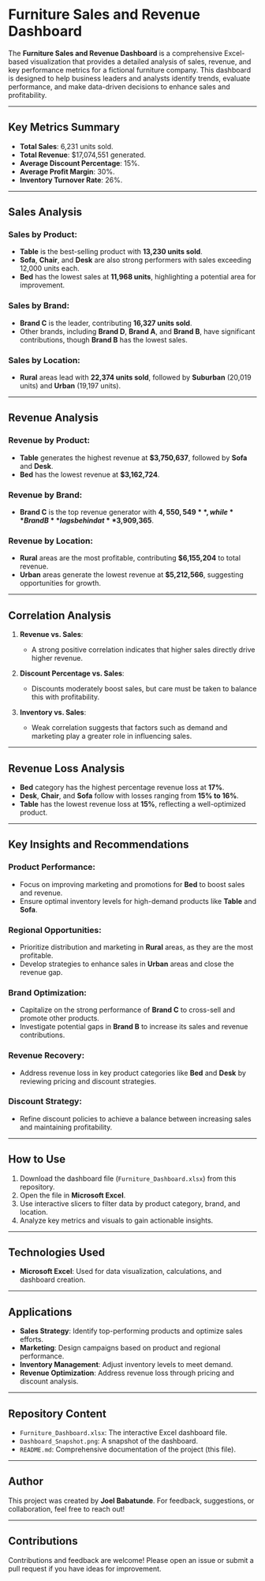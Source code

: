 # Furniture Sales and Revenue Dashboard

The **Furniture Sales and Revenue Dashboard** is a comprehensive Excel-based visualization that provides a detailed analysis of sales, revenue, and key performance metrics for a fictional furniture company. This dashboard is designed to help business leaders and analysts identify trends, evaluate performance, and make data-driven decisions to enhance sales and profitability.

---

## **Key Metrics Summary**
- **Total Sales**: 6,231 units sold.
- **Total Revenue**: $17,074,551 generated.
- **Average Discount Percentage**: 15%.
- **Average Profit Margin**: 30%.
- **Inventory Turnover Rate**: 26%.

---

## **Sales Analysis**
### Sales by Product:
- **Table** is the best-selling product with **13,230 units sold**.
- **Sofa**, **Chair**, and **Desk** are also strong performers with sales exceeding 12,000 units each.
- **Bed** has the lowest sales at **11,968 units**, highlighting a potential area for improvement.

### Sales by Brand:
- **Brand C** is the leader, contributing **16,327 units sold**.
- Other brands, including **Brand D**, **Brand A**, and **Brand B**, have significant contributions, though **Brand B** has the lowest sales.

### Sales by Location:
- **Rural** areas lead with **22,374 units sold**, followed by **Suburban** (20,019 units) and **Urban** (19,197 units).

---

## **Revenue Analysis**
### Revenue by Product:
- **Table** generates the highest revenue at **$3,750,637**, followed by **Sofa** and **Desk**.
- **Bed** has the lowest revenue at **$3,162,724**.

### Revenue by Brand:
- **Brand C** is the top revenue generator with **$4,550,549**, while **Brand B** lags behind at **$3,909,365**.

### Revenue by Location:
- **Rural** areas are the most profitable, contributing **$6,155,204** to total revenue.
- **Urban** areas generate the lowest revenue at **$5,212,566**, suggesting opportunities for growth.

---

## **Correlation Analysis**
1. **Revenue vs. Sales**:
   - A strong positive correlation indicates that higher sales directly drive higher revenue.
   
2. **Discount Percentage vs. Sales**:
   - Discounts moderately boost sales, but care must be taken to balance this with profitability.

3. **Inventory vs. Sales**:
   - Weak correlation suggests that factors such as demand and marketing play a greater role in influencing sales.

---

## **Revenue Loss Analysis**
- **Bed** category has the highest percentage revenue loss at **17%**.
- **Desk**, **Chair**, and **Sofa** follow with losses ranging from **15% to 16%**.
- **Table** has the lowest revenue loss at **15%**, reflecting a well-optimized product.

---

## **Key Insights and Recommendations**
### Product Performance:
- Focus on improving marketing and promotions for **Bed** to boost sales and revenue.
- Ensure optimal inventory levels for high-demand products like **Table** and **Sofa**.

### Regional Opportunities:
- Prioritize distribution and marketing in **Rural** areas, as they are the most profitable.
- Develop strategies to enhance sales in **Urban** areas and close the revenue gap.

### Brand Optimization:
- Capitalize on the strong performance of **Brand C** to cross-sell and promote other products.
- Investigate potential gaps in **Brand B** to increase its sales and revenue contributions.

### Revenue Recovery:
- Address revenue loss in key product categories like **Bed** and **Desk** by reviewing pricing and discount strategies.

### Discount Strategy:
- Refine discount policies to achieve a balance between increasing sales and maintaining profitability.

---

## **How to Use**
1. Download the dashboard file (`Furniture_Dashboard.xlsx`) from this repository.
2. Open the file in **Microsoft Excel**.
3. Use interactive slicers to filter data by product category, brand, and location.
4. Analyze key metrics and visuals to gain actionable insights.

---

## **Technologies Used**
- **Microsoft Excel**: Used for data visualization, calculations, and dashboard creation.

---

## **Applications**
- **Sales Strategy**: Identify top-performing products and optimize sales efforts.
- **Marketing**: Design campaigns based on product and regional performance.
- **Inventory Management**: Adjust inventory levels to meet demand.
- **Revenue Optimization**: Address revenue loss through pricing and discount analysis.

---

## **Repository Content**
- `Furniture_Dashboard.xlsx`: The interactive Excel dashboard file.
- `Dashboard_Snapshot.png`: A snapshot of the dashboard.
- `README.md`: Comprehensive documentation of the project (this file).

---

## **Author**
This project was created by **Joel Babatunde**. For feedback, suggestions, or collaboration, feel free to reach out!

---

## **Contributions**
Contributions and feedback are welcome! Please open an issue or submit a pull request if you have ideas for improvement.
